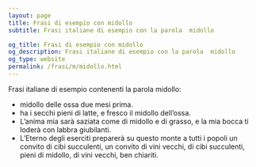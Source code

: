 ```yaml
---
layout: page
title: Frasi di esempio con midollo 
subtitle: Frasi italiane di esempio con la parola  midollo

og_title: Frasi di esempio con midollo 
og_description: Frasi italiane di esempio con la parola  midollo
og_type: website
permalink: /frasi/m/midollo.html
---
```


Frasi italiane di esempio contenenti la parola midollo:


- midollo delle ossa due mesi prima.
- ha i secchi pieni di latte, e fresco il midollo dell’ossa.
- L’anima mia sarà saziata come di midollo e di grasso, e la mia bocca ti loderà con labbra giubilanti.
- L’Eterno degli eserciti preparerà su questo monte a tutti i popoli un convito di cibi succulenti, un convito di vini vecchi, di cibi succulenti, pieni di midollo, di vini vecchi, ben chiariti.
